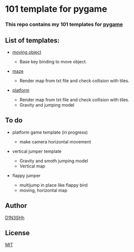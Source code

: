 # 101 template for pygame

### This repo contains my 101 templates for [pygame](https://github.com/pygame/pygame)


## List of templates:
* [moving object](https://github.com/I-Z-P/pygame-template/blob/master/moving_object)
    - Base key binding to move object.

* [maze](https://github.com/I-Z-P/pygame-template/blob/master/maze)
    - Render map from txt file and check collision with tiles.

* [platform](https://github.com/I-Z-P/pygame-template/blob/master/platform)
    - Render map from txt file and check collision with tiles.
    - Gravity and jumping model


## To do
* platform game template (in progress)
    - make camera horizontal movement

* vertical jumper template
    - Gravity and smoth jumping model
    - Vertical map

* flappy jumper
    - multijump in place like flappy bird
    - moving, horizontal map 


## Author
[D1N3SHh](https://github.com/D1N3SHh)


## License
[MIT](https://github.com/D1N3SHh/pygame-template/blob/master/LICENSE)
